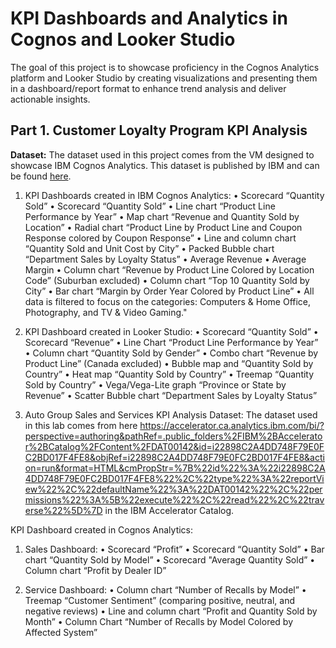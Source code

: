 # KPI Dashboards and Analytics in Cognos and Looker Studio

The goal of this project is to showcase proficiency in the Cognos Analytics platform and Looker Studio by creating visualizations and presenting them in a dashboard/report format to enhance trend analysis and deliver actionable insights.

## Part 1. Customer Loyalty Program KPI Analysis

**Dataset:** The dataset used in this project comes from the VM designed to showcase IBM Cognos Analytics. This dataset is published by IBM and can be found [here](/KPI-Dashboards-and-Analytics-in-Cognos-and-Looker-Studio/Datasets/CustomerLoyaltyProgram.csv).


1) KPI Dashboards created in IBM Cognos Analytics:
•	 Scorecard “Quantity Sold”
•	 Scorecard “Quantity Sold”
•	Line chart “Product Line Performance by Year”
•	Map chart “Revenue and Quantity Sold by Location”
•	Radial chart “Product Line by Product Line and Coupon Response colored by Coupon Response”
•	Line and column chart “Quantity Sold and Unit Cost by City”
•	Packed Bubble chart “Department Sales by Loyalty Status”
•	Average Revenue
•	Average Margin
•	Column chart “Revenue by Product Line Colored by Location Code” (Suburban excluded)
•	Column chart “Top 10 Quantity Sold by City”
•	Bar chart “Margin by Order Year Colored by Product Line”
•	All data is filtered to focus on the categories: Computers & Home Office, Photography, and TV & Video Gaming."
2) KPI Dashboard created in Looker Studio:
•	Scorecard “Quantity Sold”
•	Scorecard “Revenue”
•	Line Chart “Product Line Performance by Year”
•	Column chart “Quantity Sold by Gender”
•	Combo chart “Revenue by Product Line” (Canada excluded)
•	Bubble map and “Quantity Sold by Country”
•	Heat map “Quantity Sold by Country”
•	Treemap “Quantity Sold by Country”
•	Vega/Vega-Lite graph “Province or State by Revenue”
•	Scatter Bubble chart “Department Sales by Loyalty Status”

2) Auto Group Sales and Services KPI Analysis 
Dataset: The dataset used in this lab comes from here  https://accelerator.ca.analytics.ibm.com/bi/?perspective=authoring&pathRef=.public_folders%2FIBM%2BAccelerator%2BCatalog%2FContent%2FDAT00142&id=i22898C2A4DD748F79E0FC2BD017F4FE8&objRef=i22898C2A4DD748F79E0FC2BD017F4FE8&action=run&format=HTML&cmPropStr=%7B%22id%22%3A%22i22898C2A4DD748F79E0FC2BD017F4FE8%22%2C%22type%22%3A%22reportView%22%2C%22defaultName%22%3A%22DAT00142%22%2C%22permissions%22%3A%5B%22execute%22%2C%22read%22%2C%22traverse%22%5D%7D in the IBM Accelerator Catalog. 

KPI Dashboard created in Cognos Analytics:
1) Sales Dashboard:
•	Scorecard “Profit”
•	Scorecard “Quantity Sold”
•	Bar chart “Quantity Sold by Model”
•	Scorecard "Average Quantity Sold”
•	Column chart “Profit by Dealer ID”

2) Service Dashboard:
•	Column chart “Number of Recalls by Model”
•	Treemap “Customer Sentiment” (comparing positive, neutral, and negative reviews)
•	Line and column chart “Profit and Quantity Sold by Month”
•	Column Chart “Number of Recalls by Model Colored by Affected System”







